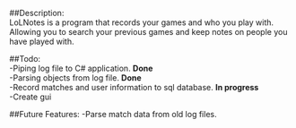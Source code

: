 ##Description:  
LoLNotes is a program that records your games and who you play with.  
Allowing you to search your previous games and keep notes on people you have played with.  

##Todo:  
-Piping log file to C# application. **Done**  
-Parsing objects from log file. **Done**  
-Record matches and user information to sql database. **In progress**  
-Create gui  

##Future Features:
-Parse match data from old log files.
